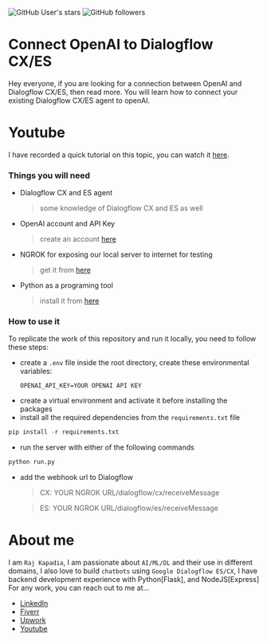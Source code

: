 ![GitHub User's stars](https://img.shields.io/github/stars/RajKKapadia?style=for-the-badge)
![GitHub followers](https://img.shields.io/github/followers/RajKKapadia?style=for-the-badge)

# Connect OpenAI to Dialogflow CX/ES
Hey everyone, if you are looking for a connection between OpenAI and Dialogflow CX/ES, then read more. You will learn how to connect your existing Dialogflow CX/ES agent to openAI.

# Youtube
I have recorded a quick tutorial on this topic, you can watch it [here]().

### Things you will need
* Dialogflow CX and ES agent
    > some knowledge of Dialogflow CX and ES as well
* OpenAI account and API Key
    > create an account [here](https://openai.com/)
* NGROK for exposing our local server to internet for testing
    > get it from [here](https://ngrok.com/)
* Python as a programing tool
    > install it from [here](https://www.python.org/downloads/)

### How to use it
To replicate the work of this repository and run it locally, you need to follow these steps:
* create a `.env` file inside the root directory, create these environmental variables:
    ```
    OPENAI_API_KEY=YOUR OPENAI API KEY
    ```
* create a virtual environment and activate it before installing the packages
* install all the required dependencies from the `requirements.txt` file
```python
pip install -r requirements.txt
```
* run the server with either of the following commands
```python
python run.py
```
* add the webhook url to Dialogflow
    > CX: YOUR NGROK URL/dialogflow/cx/receiveMessage
    
    > ES: YOUR NGROK URL/dialogflow/es/receiveMessage

# About me
I am `Raj Kapadia`, I am passionate about `AI/ML/DL` and their use in different domains, I also love to build `chatbots` using `Google Dialogflow ES/CX`, I have backend development experience with Python[Flask], and NodeJS[Express] For any work, you can reach out to me at...

* [LinkedIn](https://www.linkedin.com/in/rajkkapadia/)
* [Fiverr](https://www.fiverr.com/rajkkapadia​)
* [Upwork](https://www.upwork.com/freelancers/~0176aeacfcff7f1fc2)
* [Youtube](https://www.youtube.com/channel/UCOT01XvBSj12xQsANtTeAcQ)